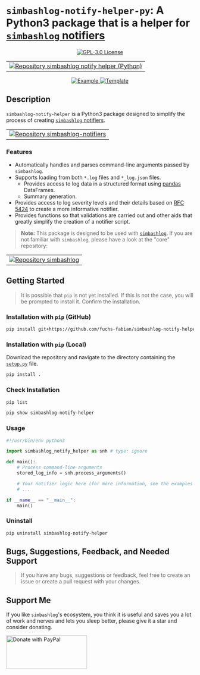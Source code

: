 # `simbashlog-notify-helper-py`: A Python3 package that is a helper for [`simbashlog` notifiers](https://github.com/fuchs-fabian/simbashlog-notifiers)

<p align="center">
  <a href="./LICENSE">
    <img alt="GPL-3.0 License" src="https://img.shields.io/badge/GitHub-GPL--3.0-informational">
  </a>
</p>

<div align="center">
  <table>
    <tr>
      <td>
        <a href="https://github.com/fuchs-fabian/simbashlog-notify-helper-py">
          <img src="https://github-readme-stats.vercel.app/api/pin/?username=fuchs-fabian&repo=simbashlog-notify-helper-py&theme=holi&hide_border=true&border_radius=10" alt="Repository simbashlog notify helper (Python)"/>
        </a>
      </td>
    </tr>
  </table>
</div>

<p align="center">
  <a href="https://github.com/fuchs-fabian/simbashlog-notify-helper-py/blob/main/examples/example.py">
    <img alt="Example" src="https://img.shields.io/website?down_message=offline&label=example&up_color=007aff&up_message=online&url=https%3A%2F%2Fgithub.com%2Ffuchs-fabian%2Fsimbashlog-notify-helper-py%2Fblob%2Fmain%2Fexamples%2Fexample.py" />
  </a>
  <a href="https://github.com/fuchs-fabian/simbashlog-notify-helper-py/blob/main/template">
    <img alt="Template" src="https://img.shields.io/website?down_message=offline&label=template&up_color=007aff&up_message=online&url=https%3A%2F%2Fgithub.com%2Ffuchs-fabian%2Fsimbashlog-notify-helper-py%2Fblob%2Fmain%2Ftemplate" />
  </a>
</p>

## Description

`simbashlog-notify-helper` is a Python3 package designed to simplify the process of creating [`simbashlog` notifiers](https://github.com/fuchs-fabian/simbashlog-notifiers).

<div align="left">
  <table>
    <tr>
      <td>
        <a href="https://github.com/fuchs-fabian/simbashlog-notifiers">
          <img src="https://github-readme-stats.vercel.app/api/pin/?username=fuchs-fabian&repo=simbashlog-notifiers&theme=holi&hide_border=true&border_radius=10" alt="Repository simbashlog-notifiers"/>
        </a>
      </td>
    </tr>
  </table>
</div>

### Features

- Automatically handles and parses command-line arguments passed by `simbashlog`.
- Supports loading from both `*.log` files and `*_log.json` files.
  - Provides access to log data in a structured format using [pandas](https://pandas.pydata.org/) DataFrames.
  - Summary generation.
- Provides access to log severity levels and their details based on [RFC 5424](https://tools.ietf.org/html/rfc5424) to create a more informative notifier.
- Provides functions so that validations are carried out and other aids that greatly simplify the creation of a notifier script.

> **Note:** This package is designed to be used with [`simbashlog`](https://github.com/fuchs-fabian/simbashlog). If you are not familiar with `simbashlog`, please have a look at the "core" repository:

<div align="left">
  <table>
    <tr>
      <td>
        <a href="https://github.com/fuchs-fabian/simbashlog">
          <img src="https://github-readme-stats.vercel.app/api/pin/?username=fuchs-fabian&repo=simbashlog&theme=holi&hide_border=true&border_radius=10" alt="Repository simbashlog"/>
        </a>
      </td>
    </tr>
  </table>
</div>

## Getting Started

> It is possible that `pip` is not yet installed. If this is not the case, you will be prompted to install it. Confirm the installation.

### Installation with `pip` (GitHub)

```bash
pip install git+https://github.com/fuchs-fabian/simbashlog-notify-helper-py
```

### Installation with `pip` (Local)

Download the repository and navigate to the directory containing the [`setup.py`](setup.py) file.

```bash
pip install .
```

### Check Installation

```bash
pip list
```

```bash
pip show simbashlog-notify-helper
```

### Usage

```python
#!/usr/bin/env python3

import simbashlog_notify_helper as snh # type: ignore

def main():
    # Process command-line arguments
    stored_log_info = snh.process_arguments()

    # Your notifier logic here (for more information, see the examples in the repository)
    # ...

if __name__ == "__main__":
    main()
```

### Uninstall

```bash
pip uninstall simbashlog-notify-helper
```

## Bugs, Suggestions, Feedback, and Needed Support

> If you have any bugs, suggestions or feedback, feel free to create an issue or create a pull request with your changes.

## Support Me

If you like `simbashlog`'s ecosystem, you think it is useful and saves you a lot of work and nerves and lets you sleep better, please give it a star and consider donating.

<a href="https://www.paypal.com/donate/?hosted_button_id=4G9X8TDNYYNKG" target="_blank">
  <!--
    https://github.com/stefan-niedermann/paypal-donate-button
  -->
  <img src="https://raw.githubusercontent.com/stefan-niedermann/paypal-donate-button/master/paypal-donate-button.png" style="height: 90px; width: 217px;" alt="Donate with PayPal"/>
</a>